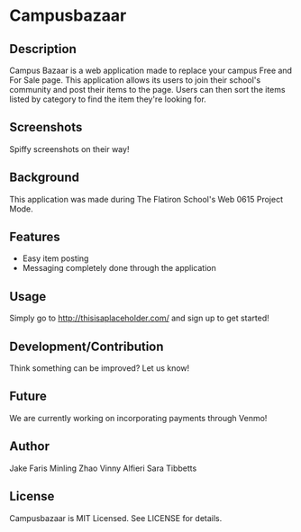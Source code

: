 # Campusbazaar

## Description

Campus Bazaar is a web application made to replace your campus Free and For Sale page.  This application allows its users to join their school's community and post their items to the page.  Users can then sort the items listed by category to find the item they're looking for.

## Screenshots

Spiffy screenshots on their way!

## Background

This application was made during The Flatiron School's Web 0615 Project Mode.

## Features

- Easy item posting 
- Messaging completely done through the application 

## Usage

Simply go to http://thisisaplaceholder.com/ and sign up to get started! 

## Development/Contribution

Think something can be improved?  Let us know!

## Future

We are currently working on incorporating payments through Venmo!

## Author

Jake Faris 
Minling Zhao 
Vinny Alfieri
Sara Tibbetts

## License

Campusbazaar is MIT Licensed. See LICENSE for details.